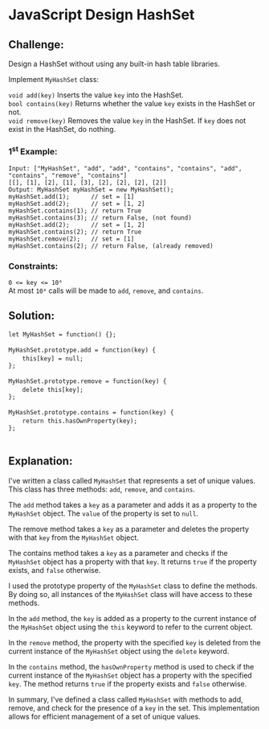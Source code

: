 # JavaScript Design HashSet

## Challenge:

Design a HashSet without using any built-in hash table libraries.

Implement `MyHashSet` class:

`void add(key)` Inserts the value `key` into the HashSet.
<br/>
`bool contains(key)` Returns whether the value `key` exists in the HashSet or not.
<br/>
`void remove(key)` Removes the value `key` in the HashSet. If `key` does not exist in the HashSet, do nothing.

### 1<sup>st</sup> Example:

`Input: ["MyHashSet", "add", "add", "contains", "contains", "add", "contains", "remove", "contains"]`
<br/>
`[[], [1], [2], [1], [3], [2], [2], [2], [2]]`
<br/>
`Output: MyHashSet myHashSet = new MyHashSet();`
<br/>
`myHashSet.add(1);      // set = [1]`
<br/>
`myHashSet.add(2);      // set = [1, 2]`
<br/>
`myHashSet.contains(1); // return True`
<br/>
`myHashSet.contains(3); // return False, (not found)`
<br/>
`myHashSet.add(2);      // set = [1, 2]`
<br/>
`myHashSet.contains(2); // return True`
<br/>
`myHashSet.remove(2);   // set = [1]`
<br/>
`myHashSet.contains(2); // return False, (already removed)`

### Constraints:

`0 <= key <= 10⁶`
<br/>
At most `10⁴` calls will be made to `add`, `remove`, and `contains`.

## Solution:

`let MyHashSet = function() {};`
<br/>
<br/>
`MyHashSet.prototype.add = function(key) {`
<br/>
&nbsp;&nbsp;&nbsp;&nbsp;&nbsp;&nbsp;&nbsp;`this[key] = null;`
<br/>
`};`
<br/>
<br/>
`MyHashSet.prototype.remove = function(key) {`
<br/>
&nbsp;&nbsp;&nbsp;&nbsp;&nbsp;&nbsp;&nbsp;`delete this[key];`
<br/>
`};`
<br/>
<br/>
`MyHashSet.prototype.contains = function(key) {`
<br/>
&nbsp;&nbsp;&nbsp;&nbsp;&nbsp;&nbsp;&nbsp;`return this.hasOwnProperty(key);`
<br/>
`};`
<br/>
<br/>

## Explanation:

I've written a class called `MyHashSet` that represents a set of unique values. This class has three methods: `add`, `remove`, and `contains`.
<br/>

The `add` method takes a `key` as a parameter and adds it as a property to the `MyHashSet` object. The `value` of the property is set to `null`.
<br/>

The remove method takes a `key` as a parameter and deletes the property with that `key` from the `MyHashSet` object.
<br/>

The contains method takes a `key` as a parameter and checks if the `MyHashSet` object has a property with that `key`. It returns `true` if the property exists, and `false` otherwise.
<br/>

I used the prototype property of the `MyHashSet` class to define the methods. By doing so, all instances of the `MyHashSet` class will have access to these methods.
<br/>

In the `add` method, the `key` is added as a property to the current instance of the `MyHashSet` object using the `this` keyword to refer to the current object.
<br/>

In the `remove` method, the property with the specified `key` is deleted from the current instance of the `MyHashSet` object using the `delete` keyword.
<br/>

In the `contains` method, the `hasOwnProperty` method is used to check if the current instance of the `MyHashSet` object has a property with the specified `key`. The method returns `true` if the property exists and `false` otherwise.
<br/>

In summary, I've defined a class called `MyHashSet` with methods to add, remove, and check for the presence of a `key` in the set. This implementation allows for efficient management of a set of unique values.
<br/>
<br/>